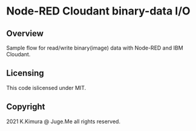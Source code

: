 # Node-RED Cloudant binary-data I/O

## Overview

Sample flow for read/write binary(image) data with Node-RED and IBM Cloudant.


## Licensing

This code islicensed under MIT.


## Copyright

2021 K.Kimura @ Juge.Me all rights reserved.
